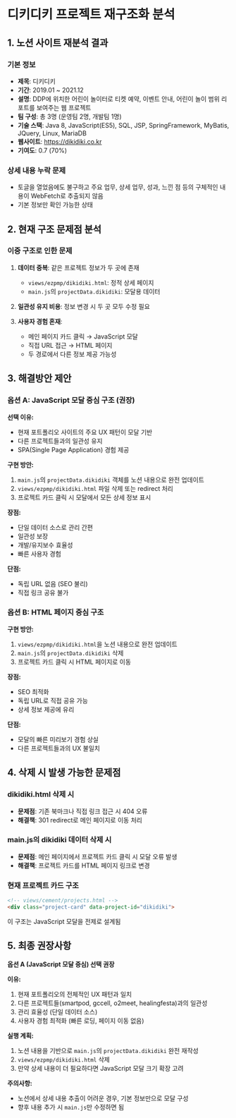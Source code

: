 # 디키디키 프로젝트 재구조화 분석

## 1. 노션 사이트 재분석 결과

### 기본 정보
- **제목**: 디키디키
- **기간**: 2019.01 ~ 2021.12
- **설명**: DDP에 위치한 어린이 놀이터로 티켓 예약, 이벤트 안내, 어린이 놀이 범위 리포트를 보여주는 웹 프로젝트
- **팀 구성**: 총 3명 (운영팀 2명, 개발팀 1명)
- **기술 스택**: Java 8, JavaScript(ES5), SQL, JSP, SpringFramework, MyBatis, JQuery, Linux, MariaDB
- **웹사이트**: https://dikidiki.co.kr
- **기여도**: 0.7 (70%)

### 상세 내용 누락 문제
- 토글을 열었음에도 불구하고 주요 업무, 상세 업무, 성과, 느낀 점 등의 구체적인 내용이 WebFetch로 추출되지 않음
- 기본 정보만 확인 가능한 상태

## 2. 현재 구조 문제점 분석

### 이중 구조로 인한 문제
1. **데이터 중복**: 같은 프로젝트 정보가 두 곳에 존재
   - `views/ezpmp/dikidiki.html`: 정적 상세 페이지
   - `main.js`의 `projectData.dikidiki`: 모달용 데이터

2. **일관성 유지 비용**: 정보 변경 시 두 곳 모두 수정 필요

3. **사용자 경험 혼재**: 
   - 메인 페이지 카드 클릭 → JavaScript 모달
   - 직접 URL 접근 → HTML 페이지
   - 두 경로에서 다른 정보 제공 가능성

## 3. 해결방안 제안

### 옵션 A: JavaScript 모달 중심 구조 (권장)
**선택 이유:**
- 현재 포트폴리오 사이트의 주요 UX 패턴이 모달 기반
- 다른 프로젝트들과의 일관성 유지
- SPA(Single Page Application) 경험 제공

**구현 방안:**
1. `main.js`의 `projectData.dikidiki` 객체를 노션 내용으로 완전 업데이트
2. `views/ezpmp/dikidiki.html` 파일 삭제 또는 redirect 처리
3. 프로젝트 카드 클릭 시 모달에서 모든 상세 정보 표시

**장점:**
- 단일 데이터 소스로 관리 간편
- 일관성 보장
- 개발/유지보수 효율성
- 빠른 사용자 경험

**단점:**
- 독립 URL 없음 (SEO 불리)
- 직접 링크 공유 불가

### 옵션 B: HTML 페이지 중심 구조
**구현 방안:**
1. `views/ezpmp/dikidiki.html`을 노션 내용으로 완전 업데이트
2. `main.js`의 `projectData.dikidiki` 삭제
3. 프로젝트 카드 클릭 시 HTML 페이지로 이동

**장점:**
- SEO 최적화
- 독립 URL로 직접 공유 가능
- 상세 정보 제공에 유리

**단점:**
- 모달의 빠른 미리보기 경험 상실
- 다른 프로젝트들과의 UX 불일치

## 4. 삭제 시 발생 가능한 문제점

### dikidiki.html 삭제 시
- **문제점**: 기존 북마크나 직접 링크 접근 시 404 오류
- **해결책**: 301 redirect로 메인 페이지로 이동 처리

### main.js의 dikidiki 데이터 삭제 시  
- **문제점**: 메인 페이지에서 프로젝트 카드 클릭 시 모달 오류 발생
- **해결책**: 프로젝트 카드를 HTML 페이지 링크로 변경

### 현재 프로젝트 카드 구조
```html
<!-- views/cement/projects.html -->
<div class="project-card" data-project-id="dikidiki">
```
이 구조는 JavaScript 모달을 전제로 설계됨

## 5. 최종 권장사항

**옵션 A (JavaScript 모달 중심) 선택 권장**

**이유:**
1. 현재 포트폴리오의 전체적인 UX 패턴과 일치
2. 다른 프로젝트들(smartpod, gccell, o2meet, healingfesta)과의 일관성
3. 관리 효율성 (단일 데이터 소스)
4. 사용자 경험 최적화 (빠른 로딩, 페이지 이동 없음)

**실행 계획:**
1. 노션 내용을 기반으로 `main.js`의 `projectData.dikidiki` 완전 재작성
2. `views/ezpmp/dikidiki.html` 삭제
3. 만약 상세 내용이 더 필요하다면 JavaScript 모달 크기 확장 고려

**주의사항:**
- 노션에서 상세 내용 추출이 어려운 경우, 기본 정보만으로 모달 구성
- 향후 내용 추가 시 `main.js`만 수정하면 됨